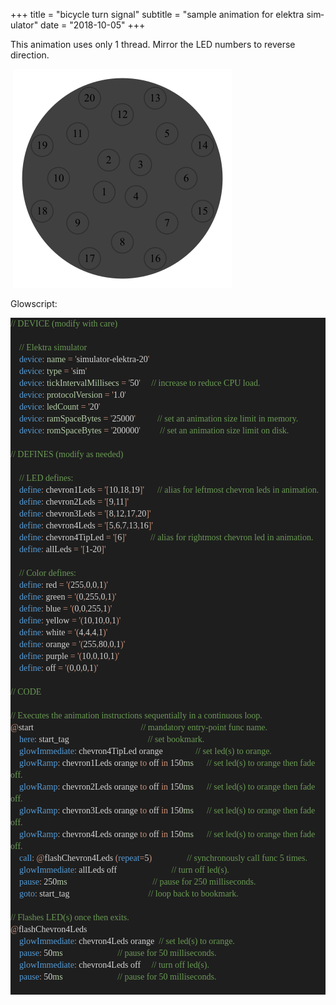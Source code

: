 +++
title = "bicycle turn signal"
subtitle = "sample animation for elektra simulator"
date = "2018-10-05"
+++

This animation uses only 1 thread. Mirror the LED numbers to reverse direction.

&nbsp;![Loading animation...](/img/bicycle_turn_signal_350.gif)

Glowscript:
<html>

<head>
<meta http-equiv=Content-Type content="text/html; charset=utf-8">
<meta name=Generator content="Microsoft Word 14 (filtered)">
<style>
<!--
 /* Font Definitions */
 @font-face
	{font-family:Calibri;
	panose-1:2 15 5 2 2 2 4 3 2 4;}
@font-face
	{font-family:Consolas;
	panose-1:2 11 6 9 2 2 4 3 2 4;}
 /* Style Definitions */
 p.MsoNormal, li.MsoNormal, div.MsoNormal
	{margin:0in;
	margin-bottom:.0001pt;
	font-size:11.0pt;
	font-family:"Calibri","sans-serif";}
.MsoChpDefault
	{font-family:"Calibri","sans-serif";}
@page WordSection1
	{size:8.5in 11.0in;
	margin:1.0in 1.0in 1.0in 1.0in;}
div.WordSection1
	{page:WordSection1;}
-->
</style>

</head>

<body lang=EN-US>

<div class=WordSection1>

<p class=MsoNormal style='line-height:14.25pt;background:#1E1E1E'><span
style='font-size:10.5pt;font-family:Consolas;color:#6A9955'>// DEVICE (modify
with care)</span></p>

<p class=MsoNormal style='line-height:14.25pt;background:#1E1E1E'><span
style='font-size:10.5pt;font-family:Consolas;color:#D4D4D4'>&nbsp;</span></p>

<p class=MsoNormal style='line-height:14.25pt;background:#1E1E1E'><span
style='font-size:10.5pt;font-family:Consolas;color:#D4D4D4'>    </span><span
style='font-size:10.5pt;font-family:Consolas;color:#6A9955'>// Elektra
simulator</span></p>

<p class=MsoNormal style='line-height:14.25pt;background:#1E1E1E'><span
style='font-size:10.5pt;font-family:Consolas;color:#D4D4D4'>    </span><span
style='font-size:10.5pt;font-family:Consolas;color:#569CD6'>device</span><span
style='font-size:10.5pt;font-family:Consolas;color:#CE9178'>:</span><span
style='font-size:10.5pt;font-family:Consolas;color:#D4D4D4'> </span><span
style='font-size:10.5pt;font-family:Consolas;color:#B5CEA8'>name</span><span
style='font-size:10.5pt;font-family:Consolas;color:#D4D4D4'> </span><span
style='font-size:10.5pt;font-family:Consolas;color:#CE9178'>=</span><span
style='font-size:10.5pt;font-family:Consolas;color:#D4D4D4'> </span><span
style='font-size:10.5pt;font-family:Consolas;color:#CE9178'>'</span><span
style='font-size:10.5pt;font-family:Consolas;color:#D4D4D4'>simulator-elektra-20</span><span
style='font-size:10.5pt;font-family:Consolas;color:#CE9178'>'</span></p>

<p class=MsoNormal style='line-height:14.25pt;background:#1E1E1E'><span
style='font-size:10.5pt;font-family:Consolas;color:#D4D4D4'>    </span><span
style='font-size:10.5pt;font-family:Consolas;color:#569CD6'>device</span><span
style='font-size:10.5pt;font-family:Consolas;color:#CE9178'>:</span><span
style='font-size:10.5pt;font-family:Consolas;color:#D4D4D4'> </span><span
style='font-size:10.5pt;font-family:Consolas;color:#B5CEA8'>type</span><span
style='font-size:10.5pt;font-family:Consolas;color:#D4D4D4'> </span><span
style='font-size:10.5pt;font-family:Consolas;color:#CE9178'>=</span><span
style='font-size:10.5pt;font-family:Consolas;color:#D4D4D4'> </span><span
style='font-size:10.5pt;font-family:Consolas;color:#CE9178'>'</span><span
style='font-size:10.5pt;font-family:Consolas;color:#D4D4D4'>sim</span><span
style='font-size:10.5pt;font-family:Consolas;color:#CE9178'>'</span></p>

<p class=MsoNormal style='line-height:14.25pt;background:#1E1E1E'><span
style='font-size:10.5pt;font-family:Consolas;color:#D4D4D4'>    </span><span
style='font-size:10.5pt;font-family:Consolas;color:#569CD6'>device</span><span
style='font-size:10.5pt;font-family:Consolas;color:#CE9178'>:</span><span
style='font-size:10.5pt;font-family:Consolas;color:#D4D4D4'> </span><span
style='font-size:10.5pt;font-family:Consolas;color:#B5CEA8'>tickIntervalMillisecs</span><span
style='font-size:10.5pt;font-family:Consolas;color:#D4D4D4'> </span><span
style='font-size:10.5pt;font-family:Consolas;color:#CE9178'>=</span><span
style='font-size:10.5pt;font-family:Consolas;color:#D4D4D4'> </span><span
style='font-size:10.5pt;font-family:Consolas;color:#CE9178'>'</span><span
style='font-size:10.5pt;font-family:Consolas;color:#D4D4D4'>50</span><span
style='font-size:10.5pt;font-family:Consolas;color:#CE9178'>'</span><span
style='font-size:10.5pt;font-family:Consolas;color:#D4D4D4'>     </span><span
style='font-size:10.5pt;font-family:Consolas;color:#6A9955'>// increase to
reduce CPU load.</span></p>

<p class=MsoNormal style='line-height:14.25pt;background:#1E1E1E'><span
style='font-size:10.5pt;font-family:Consolas;color:#D4D4D4'>    </span><span
style='font-size:10.5pt;font-family:Consolas;color:#569CD6'>device</span><span
style='font-size:10.5pt;font-family:Consolas;color:#CE9178'>:</span><span
style='font-size:10.5pt;font-family:Consolas;color:#D4D4D4'> </span><span
style='font-size:10.5pt;font-family:Consolas;color:#B5CEA8'>protocolVersion</span><span
style='font-size:10.5pt;font-family:Consolas;color:#D4D4D4'> </span><span
style='font-size:10.5pt;font-family:Consolas;color:#CE9178'>=</span><span
style='font-size:10.5pt;font-family:Consolas;color:#D4D4D4'> </span><span
style='font-size:10.5pt;font-family:Consolas;color:#CE9178'>'</span><span
style='font-size:10.5pt;font-family:Consolas;color:#D4D4D4'>1.0</span><span
style='font-size:10.5pt;font-family:Consolas;color:#CE9178'>'</span></p>

<p class=MsoNormal style='line-height:14.25pt;background:#1E1E1E'><span
style='font-size:10.5pt;font-family:Consolas;color:#D4D4D4'>    </span><span
style='font-size:10.5pt;font-family:Consolas;color:#569CD6'>device</span><span
style='font-size:10.5pt;font-family:Consolas;color:#CE9178'>:</span><span
style='font-size:10.5pt;font-family:Consolas;color:#D4D4D4'> </span><span
style='font-size:10.5pt;font-family:Consolas;color:#B5CEA8'>ledCount</span><span
style='font-size:10.5pt;font-family:Consolas;color:#D4D4D4'> </span><span
style='font-size:10.5pt;font-family:Consolas;color:#CE9178'>=</span><span
style='font-size:10.5pt;font-family:Consolas;color:#D4D4D4'> </span><span
style='font-size:10.5pt;font-family:Consolas;color:#CE9178'>'</span><span
style='font-size:10.5pt;font-family:Consolas;color:#D4D4D4'>20</span><span
style='font-size:10.5pt;font-family:Consolas;color:#CE9178'>'</span></p>

<p class=MsoNormal style='line-height:14.25pt;background:#1E1E1E'><span
style='font-size:10.5pt;font-family:Consolas;color:#D4D4D4'>    </span><span
style='font-size:10.5pt;font-family:Consolas;color:#569CD6'>device</span><span
style='font-size:10.5pt;font-family:Consolas;color:#CE9178'>:</span><span
style='font-size:10.5pt;font-family:Consolas;color:#D4D4D4'> </span><span
style='font-size:10.5pt;font-family:Consolas;color:#B5CEA8'>ramSpaceBytes</span><span
style='font-size:10.5pt;font-family:Consolas;color:#D4D4D4'> </span><span
style='font-size:10.5pt;font-family:Consolas;color:#CE9178'>=</span><span
style='font-size:10.5pt;font-family:Consolas;color:#D4D4D4'> </span><span
style='font-size:10.5pt;font-family:Consolas;color:#CE9178'>'</span><span
style='font-size:10.5pt;font-family:Consolas;color:#D4D4D4'>25000</span><span
style='font-size:10.5pt;font-family:Consolas;color:#CE9178'>'</span><span
style='font-size:10.5pt;font-family:Consolas;color:#D4D4D4'>          </span><span
style='font-size:10.5pt;font-family:Consolas;color:#6A9955'>// set an animation
size limit in memory.</span></p>

<p class=MsoNormal style='line-height:14.25pt;background:#1E1E1E'><span
style='font-size:10.5pt;font-family:Consolas;color:#D4D4D4'>    </span><span
style='font-size:10.5pt;font-family:Consolas;color:#569CD6'>device</span><span
style='font-size:10.5pt;font-family:Consolas;color:#CE9178'>:</span><span
style='font-size:10.5pt;font-family:Consolas;color:#D4D4D4'> </span><span
style='font-size:10.5pt;font-family:Consolas;color:#B5CEA8'>romSpaceBytes</span><span
style='font-size:10.5pt;font-family:Consolas;color:#D4D4D4'> </span><span
style='font-size:10.5pt;font-family:Consolas;color:#CE9178'>=</span><span
style='font-size:10.5pt;font-family:Consolas;color:#D4D4D4'> </span><span
style='font-size:10.5pt;font-family:Consolas;color:#CE9178'>'</span><span
style='font-size:10.5pt;font-family:Consolas;color:#D4D4D4'>200000</span><span
style='font-size:10.5pt;font-family:Consolas;color:#CE9178'>'</span><span
style='font-size:10.5pt;font-family:Consolas;color:#D4D4D4'>         </span><span
style='font-size:10.5pt;font-family:Consolas;color:#6A9955'>// set an animation
size limit on disk.</span></p>

<p class=MsoNormal style='line-height:14.25pt;background:#1E1E1E'><span
style='font-size:10.5pt;font-family:Consolas;color:#D4D4D4'>&nbsp;</span></p>

<p class=MsoNormal style='line-height:14.25pt;background:#1E1E1E'><span
style='font-size:10.5pt;font-family:Consolas;color:#6A9955'>// DEFINES (modify
as needed)</span></p>

<p class=MsoNormal style='line-height:14.25pt;background:#1E1E1E'><span
style='font-size:10.5pt;font-family:Consolas;color:#D4D4D4'>&nbsp;</span></p>

<p class=MsoNormal style='line-height:14.25pt;background:#1E1E1E'><span
style='font-size:10.5pt;font-family:Consolas;color:#D4D4D4'>&nbsp;&nbsp;&nbsp;&nbsp;</span><span
style='font-size:10.5pt;font-family:Consolas;color:#6A9955'>// LED defines:</span></p>

<p class=MsoNormal style='line-height:14.25pt;background:#1E1E1E'><span
style='font-size:10.5pt;font-family:Consolas;color:#D4D4D4'>&nbsp;&nbsp;&nbsp;&nbsp;</span><span
style='font-size:10.5pt;font-family:Consolas;color:#569CD6'>define</span><span
style='font-size:10.5pt;font-family:Consolas;color:#CE9178'>:</span><span
style='font-size:10.5pt;font-family:Consolas;color:#D4D4D4'> chevron1Leds </span><span
style='font-size:10.5pt;font-family:Consolas;color:#CE9178'>=</span><span
style='font-size:10.5pt;font-family:Consolas;color:#D4D4D4'> </span><span
style='font-size:10.5pt;font-family:Consolas;color:#CE9178'>'[</span><span
style='font-size:10.5pt;font-family:Consolas;color:#D4D4D4'>10</span><span
style='font-size:10.5pt;font-family:Consolas;color:#CE9178'>,</span><span
style='font-size:10.5pt;font-family:Consolas;color:#D4D4D4'>18</span><span
style='font-size:10.5pt;font-family:Consolas;color:#CE9178'>,</span><span
style='font-size:10.5pt;font-family:Consolas;color:#D4D4D4'>19</span><span
style='font-size:10.5pt;font-family:Consolas;color:#CE9178'>]'</span><span
style='font-size:10.5pt;font-family:Consolas;color:#D4D4D4'>      </span><span
style='font-size:10.5pt;font-family:Consolas;color:#6A9955'>// alias for
leftmost chevron leds in animation.</span></p>

<p class=MsoNormal style='line-height:14.25pt;background:#1E1E1E'><span
style='font-size:10.5pt;font-family:Consolas;color:#D4D4D4'>&nbsp;&nbsp;&nbsp;&nbsp;</span><span
style='font-size:10.5pt;font-family:Consolas;color:#569CD6'>define</span><span
style='font-size:10.5pt;font-family:Consolas;color:#CE9178'>:</span><span
style='font-size:10.5pt;font-family:Consolas;color:#D4D4D4'> chevron2Leds </span><span
style='font-size:10.5pt;font-family:Consolas;color:#CE9178'>=</span><span
style='font-size:10.5pt;font-family:Consolas;color:#D4D4D4'> </span><span
style='font-size:10.5pt;font-family:Consolas;color:#CE9178'>'[</span><span
style='font-size:10.5pt;font-family:Consolas;color:#D4D4D4'>9</span><span
style='font-size:10.5pt;font-family:Consolas;color:#CE9178'>,</span><span
style='font-size:10.5pt;font-family:Consolas;color:#D4D4D4'>11</span><span
style='font-size:10.5pt;font-family:Consolas;color:#CE9178'>]'</span></p>

<p class=MsoNormal style='line-height:14.25pt;background:#1E1E1E'><span
style='font-size:10.5pt;font-family:Consolas;color:#D4D4D4'>&nbsp;&nbsp;&nbsp;&nbsp;</span><span
style='font-size:10.5pt;font-family:Consolas;color:#569CD6'>define</span><span
style='font-size:10.5pt;font-family:Consolas;color:#CE9178'>:</span><span
style='font-size:10.5pt;font-family:Consolas;color:#D4D4D4'> chevron3Leds </span><span
style='font-size:10.5pt;font-family:Consolas;color:#CE9178'>=</span><span
style='font-size:10.5pt;font-family:Consolas;color:#D4D4D4'> </span><span
style='font-size:10.5pt;font-family:Consolas;color:#CE9178'>'[</span><span
style='font-size:10.5pt;font-family:Consolas;color:#D4D4D4'>8</span><span
style='font-size:10.5pt;font-family:Consolas;color:#CE9178'>,</span><span
style='font-size:10.5pt;font-family:Consolas;color:#D4D4D4'>12</span><span
style='font-size:10.5pt;font-family:Consolas;color:#CE9178'>,</span><span
style='font-size:10.5pt;font-family:Consolas;color:#D4D4D4'>17</span><span
style='font-size:10.5pt;font-family:Consolas;color:#CE9178'>,</span><span
style='font-size:10.5pt;font-family:Consolas;color:#D4D4D4'>20</span><span
style='font-size:10.5pt;font-family:Consolas;color:#CE9178'>]'</span></p>

<p class=MsoNormal style='line-height:14.25pt;background:#1E1E1E'><span
style='font-size:10.5pt;font-family:Consolas;color:#D4D4D4'>&nbsp;&nbsp;&nbsp;&nbsp;</span><span
style='font-size:10.5pt;font-family:Consolas;color:#569CD6'>define</span><span
style='font-size:10.5pt;font-family:Consolas;color:#CE9178'>:</span><span
style='font-size:10.5pt;font-family:Consolas;color:#D4D4D4'> chevron4Leds </span><span
style='font-size:10.5pt;font-family:Consolas;color:#CE9178'>=</span><span
style='font-size:10.5pt;font-family:Consolas;color:#D4D4D4'> </span><span
style='font-size:10.5pt;font-family:Consolas;color:#CE9178'>'[</span><span
style='font-size:10.5pt;font-family:Consolas;color:#D4D4D4'>5</span><span
style='font-size:10.5pt;font-family:Consolas;color:#CE9178'>,</span><span
style='font-size:10.5pt;font-family:Consolas;color:#D4D4D4'>6</span><span
style='font-size:10.5pt;font-family:Consolas;color:#CE9178'>,</span><span
style='font-size:10.5pt;font-family:Consolas;color:#D4D4D4'>7</span><span
style='font-size:10.5pt;font-family:Consolas;color:#CE9178'>,</span><span
style='font-size:10.5pt;font-family:Consolas;color:#D4D4D4'>13</span><span
style='font-size:10.5pt;font-family:Consolas;color:#CE9178'>,</span><span
style='font-size:10.5pt;font-family:Consolas;color:#D4D4D4'>16</span><span
style='font-size:10.5pt;font-family:Consolas;color:#CE9178'>]'</span></p>

<p class=MsoNormal style='line-height:14.25pt;background:#1E1E1E'><span
style='font-size:10.5pt;font-family:Consolas;color:#D4D4D4'>&nbsp;&nbsp;&nbsp;&nbsp;</span><span
style='font-size:10.5pt;font-family:Consolas;color:#569CD6'>define</span><span
style='font-size:10.5pt;font-family:Consolas;color:#CE9178'>:</span><span
style='font-size:10.5pt;font-family:Consolas;color:#D4D4D4'> chevron4TipLed </span><span
style='font-size:10.5pt;font-family:Consolas;color:#CE9178'>=</span><span
style='font-size:10.5pt;font-family:Consolas;color:#D4D4D4'> </span><span
style='font-size:10.5pt;font-family:Consolas;color:#CE9178'>'[</span><span
style='font-size:10.5pt;font-family:Consolas;color:#D4D4D4'>6</span><span
style='font-size:10.5pt;font-family:Consolas;color:#CE9178'>]'</span><span
style='font-size:10.5pt;font-family:Consolas;color:#D4D4D4'>           </span><span
style='font-size:10.5pt;font-family:Consolas;color:#6A9955'>// alias for
rightmost chevron led in animation.</span></p>

<p class=MsoNormal style='line-height:14.25pt;background:#1E1E1E'><span
style='font-size:10.5pt;font-family:Consolas;color:#D4D4D4'>&nbsp;&nbsp;&nbsp;&nbsp;</span><span
style='font-size:10.5pt;font-family:Consolas;color:#569CD6'>define</span><span
style='font-size:10.5pt;font-family:Consolas;color:#CE9178'>:</span><span
style='font-size:10.5pt;font-family:Consolas;color:#D4D4D4'> allLeds </span><span
style='font-size:10.5pt;font-family:Consolas;color:#CE9178'>=</span><span
style='font-size:10.5pt;font-family:Consolas;color:#D4D4D4'> </span><span
style='font-size:10.5pt;font-family:Consolas;color:#CE9178'>'[</span><span
style='font-size:10.5pt;font-family:Consolas;color:#D4D4D4'>1-20</span><span
style='font-size:10.5pt;font-family:Consolas;color:#CE9178'>]'</span></p>

<p class=MsoNormal style='line-height:14.25pt;background:#1E1E1E'><span
style='font-size:10.5pt;font-family:Consolas;color:#D4D4D4'>&nbsp;</span></p>

<p class=MsoNormal style='line-height:14.25pt;background:#1E1E1E'><span
style='font-size:10.5pt;font-family:Consolas;color:#D4D4D4'>&nbsp;&nbsp;&nbsp;&nbsp;</span><span
style='font-size:10.5pt;font-family:Consolas;color:#6A9955'>// Color defines:</span></p>

<p class=MsoNormal style='line-height:14.25pt;background:#1E1E1E'><span
style='font-size:10.5pt;font-family:Consolas;color:#D4D4D4'>    </span><span
style='font-size:10.5pt;font-family:Consolas;color:#569CD6'>define</span><span
style='font-size:10.5pt;font-family:Consolas;color:#CE9178'>:</span><span
style='font-size:10.5pt;font-family:Consolas;color:#D4D4D4'> red </span><span
style='font-size:10.5pt;font-family:Consolas;color:#CE9178'>=</span><span
style='font-size:10.5pt;font-family:Consolas;color:#D4D4D4'> </span><span
style='font-size:10.5pt;font-family:Consolas;color:#CE9178'>'(</span><span
style='font-size:10.5pt;font-family:Consolas;color:#D4D4D4'>255</span><span
style='font-size:10.5pt;font-family:Consolas;color:#CE9178'>,</span><span
style='font-size:10.5pt;font-family:Consolas;color:#D4D4D4'>0</span><span
style='font-size:10.5pt;font-family:Consolas;color:#CE9178'>,</span><span
style='font-size:10.5pt;font-family:Consolas;color:#D4D4D4'>0</span><span
style='font-size:10.5pt;font-family:Consolas;color:#CE9178'>,</span><span
style='font-size:10.5pt;font-family:Consolas;color:#D4D4D4'>1</span><span
style='font-size:10.5pt;font-family:Consolas;color:#CE9178'>)'</span></p>

<p class=MsoNormal style='line-height:14.25pt;background:#1E1E1E'><span
style='font-size:10.5pt;font-family:Consolas;color:#D4D4D4'>    </span><span
style='font-size:10.5pt;font-family:Consolas;color:#569CD6'>define</span><span
style='font-size:10.5pt;font-family:Consolas;color:#CE9178'>:</span><span
style='font-size:10.5pt;font-family:Consolas;color:#D4D4D4'> green </span><span
style='font-size:10.5pt;font-family:Consolas;color:#CE9178'>=</span><span
style='font-size:10.5pt;font-family:Consolas;color:#D4D4D4'> </span><span
style='font-size:10.5pt;font-family:Consolas;color:#CE9178'>'(</span><span
style='font-size:10.5pt;font-family:Consolas;color:#D4D4D4'>0</span><span
style='font-size:10.5pt;font-family:Consolas;color:#CE9178'>,</span><span
style='font-size:10.5pt;font-family:Consolas;color:#D4D4D4'>255</span><span
style='font-size:10.5pt;font-family:Consolas;color:#CE9178'>,</span><span
style='font-size:10.5pt;font-family:Consolas;color:#D4D4D4'>0</span><span
style='font-size:10.5pt;font-family:Consolas;color:#CE9178'>,</span><span
style='font-size:10.5pt;font-family:Consolas;color:#D4D4D4'>1</span><span
style='font-size:10.5pt;font-family:Consolas;color:#CE9178'>)'</span></p>

<p class=MsoNormal style='line-height:14.25pt;background:#1E1E1E'><span
style='font-size:10.5pt;font-family:Consolas;color:#D4D4D4'>    </span><span
style='font-size:10.5pt;font-family:Consolas;color:#569CD6'>define</span><span
style='font-size:10.5pt;font-family:Consolas;color:#CE9178'>:</span><span
style='font-size:10.5pt;font-family:Consolas;color:#D4D4D4'> blue </span><span
style='font-size:10.5pt;font-family:Consolas;color:#CE9178'>=</span><span
style='font-size:10.5pt;font-family:Consolas;color:#D4D4D4'> </span><span
style='font-size:10.5pt;font-family:Consolas;color:#CE9178'>'(</span><span
style='font-size:10.5pt;font-family:Consolas;color:#D4D4D4'>0</span><span
style='font-size:10.5pt;font-family:Consolas;color:#CE9178'>,</span><span
style='font-size:10.5pt;font-family:Consolas;color:#D4D4D4'>0</span><span
style='font-size:10.5pt;font-family:Consolas;color:#CE9178'>,</span><span
style='font-size:10.5pt;font-family:Consolas;color:#D4D4D4'>255</span><span
style='font-size:10.5pt;font-family:Consolas;color:#CE9178'>,</span><span
style='font-size:10.5pt;font-family:Consolas;color:#D4D4D4'>1</span><span
style='font-size:10.5pt;font-family:Consolas;color:#CE9178'>)'</span></p>

<p class=MsoNormal style='line-height:14.25pt;background:#1E1E1E'><span
style='font-size:10.5pt;font-family:Consolas;color:#D4D4D4'>&nbsp;&nbsp;&nbsp;&nbsp;</span><span
style='font-size:10.5pt;font-family:Consolas;color:#569CD6'>define</span><span
style='font-size:10.5pt;font-family:Consolas;color:#CE9178'>:</span><span
style='font-size:10.5pt;font-family:Consolas;color:#D4D4D4'> yellow </span><span
style='font-size:10.5pt;font-family:Consolas;color:#CE9178'>=</span><span
style='font-size:10.5pt;font-family:Consolas;color:#D4D4D4'> </span><span
style='font-size:10.5pt;font-family:Consolas;color:#CE9178'>'(</span><span
style='font-size:10.5pt;font-family:Consolas;color:#D4D4D4'>10</span><span
style='font-size:10.5pt;font-family:Consolas;color:#CE9178'>,</span><span
style='font-size:10.5pt;font-family:Consolas;color:#D4D4D4'>10</span><span
style='font-size:10.5pt;font-family:Consolas;color:#CE9178'>,</span><span
style='font-size:10.5pt;font-family:Consolas;color:#D4D4D4'>0</span><span
style='font-size:10.5pt;font-family:Consolas;color:#CE9178'>,</span><span
style='font-size:10.5pt;font-family:Consolas;color:#D4D4D4'>1</span><span
style='font-size:10.5pt;font-family:Consolas;color:#CE9178'>)'</span></p>

<p class=MsoNormal style='line-height:14.25pt;background:#1E1E1E'><span
style='font-size:10.5pt;font-family:Consolas;color:#D4D4D4'>&nbsp;&nbsp;&nbsp;&nbsp;</span><span
style='font-size:10.5pt;font-family:Consolas;color:#569CD6'>define</span><span
style='font-size:10.5pt;font-family:Consolas;color:#CE9178'>:</span><span
style='font-size:10.5pt;font-family:Consolas;color:#D4D4D4'> white </span><span
style='font-size:10.5pt;font-family:Consolas;color:#CE9178'>=</span><span
style='font-size:10.5pt;font-family:Consolas;color:#D4D4D4'> </span><span
style='font-size:10.5pt;font-family:Consolas;color:#CE9178'>'(</span><span
style='font-size:10.5pt;font-family:Consolas;color:#D4D4D4'>4</span><span
style='font-size:10.5pt;font-family:Consolas;color:#CE9178'>,</span><span
style='font-size:10.5pt;font-family:Consolas;color:#D4D4D4'>4</span><span
style='font-size:10.5pt;font-family:Consolas;color:#CE9178'>,</span><span
style='font-size:10.5pt;font-family:Consolas;color:#D4D4D4'>4</span><span
style='font-size:10.5pt;font-family:Consolas;color:#CE9178'>,</span><span
style='font-size:10.5pt;font-family:Consolas;color:#D4D4D4'>1</span><span
style='font-size:10.5pt;font-family:Consolas;color:#CE9178'>)'</span></p>

<p class=MsoNormal style='line-height:14.25pt;background:#1E1E1E'><span
style='font-size:10.5pt;font-family:Consolas;color:#D4D4D4'>&nbsp;&nbsp;&nbsp;&nbsp;</span><span
style='font-size:10.5pt;font-family:Consolas;color:#569CD6'>define</span><span
style='font-size:10.5pt;font-family:Consolas;color:#CE9178'>:</span><span
style='font-size:10.5pt;font-family:Consolas;color:#D4D4D4'> orange </span><span
style='font-size:10.5pt;font-family:Consolas;color:#CE9178'>=</span><span
style='font-size:10.5pt;font-family:Consolas;color:#D4D4D4'> </span><span
style='font-size:10.5pt;font-family:Consolas;color:#CE9178'>'(</span><span
style='font-size:10.5pt;font-family:Consolas;color:#D4D4D4'>255</span><span
style='font-size:10.5pt;font-family:Consolas;color:#CE9178'>,</span><span
style='font-size:10.5pt;font-family:Consolas;color:#D4D4D4'>80</span><span
style='font-size:10.5pt;font-family:Consolas;color:#CE9178'>,</span><span
style='font-size:10.5pt;font-family:Consolas;color:#D4D4D4'>0</span><span
style='font-size:10.5pt;font-family:Consolas;color:#CE9178'>,</span><span
style='font-size:10.5pt;font-family:Consolas;color:#D4D4D4'>1</span><span
style='font-size:10.5pt;font-family:Consolas;color:#CE9178'>)'</span></p>

<p class=MsoNormal style='line-height:14.25pt;background:#1E1E1E'><span
style='font-size:10.5pt;font-family:Consolas;color:#D4D4D4'>&nbsp;&nbsp;&nbsp;&nbsp;</span><span
style='font-size:10.5pt;font-family:Consolas;color:#569CD6'>define</span><span
style='font-size:10.5pt;font-family:Consolas;color:#CE9178'>:</span><span
style='font-size:10.5pt;font-family:Consolas;color:#D4D4D4'> purple </span><span
style='font-size:10.5pt;font-family:Consolas;color:#CE9178'>=</span><span
style='font-size:10.5pt;font-family:Consolas;color:#D4D4D4'> </span><span
style='font-size:10.5pt;font-family:Consolas;color:#CE9178'>'(</span><span
style='font-size:10.5pt;font-family:Consolas;color:#D4D4D4'>10</span><span
style='font-size:10.5pt;font-family:Consolas;color:#CE9178'>,</span><span
style='font-size:10.5pt;font-family:Consolas;color:#D4D4D4'>0</span><span
style='font-size:10.5pt;font-family:Consolas;color:#CE9178'>,</span><span
style='font-size:10.5pt;font-family:Consolas;color:#D4D4D4'>10</span><span
style='font-size:10.5pt;font-family:Consolas;color:#CE9178'>,</span><span
style='font-size:10.5pt;font-family:Consolas;color:#D4D4D4'>1</span><span
style='font-size:10.5pt;font-family:Consolas;color:#CE9178'>)'</span></p>

<p class=MsoNormal style='line-height:14.25pt;background:#1E1E1E'><span
style='font-size:10.5pt;font-family:Consolas;color:#D4D4D4'>&nbsp;&nbsp;&nbsp;&nbsp;</span><span
style='font-size:10.5pt;font-family:Consolas;color:#569CD6'>define</span><span
style='font-size:10.5pt;font-family:Consolas;color:#CE9178'>:</span><span
style='font-size:10.5pt;font-family:Consolas;color:#D4D4D4'> off </span><span
style='font-size:10.5pt;font-family:Consolas;color:#CE9178'>=</span><span
style='font-size:10.5pt;font-family:Consolas;color:#D4D4D4'> </span><span
style='font-size:10.5pt;font-family:Consolas;color:#CE9178'>'(</span><span
style='font-size:10.5pt;font-family:Consolas;color:#D4D4D4'>0</span><span
style='font-size:10.5pt;font-family:Consolas;color:#CE9178'>,</span><span
style='font-size:10.5pt;font-family:Consolas;color:#D4D4D4'>0</span><span
style='font-size:10.5pt;font-family:Consolas;color:#CE9178'>,</span><span
style='font-size:10.5pt;font-family:Consolas;color:#D4D4D4'>0</span><span
style='font-size:10.5pt;font-family:Consolas;color:#CE9178'>,</span><span
style='font-size:10.5pt;font-family:Consolas;color:#D4D4D4'>1</span><span
style='font-size:10.5pt;font-family:Consolas;color:#CE9178'>)'</span></p>

<p class=MsoNormal style='line-height:14.25pt;background:#1E1E1E'><span
style='font-size:10.5pt;font-family:Consolas;color:#D4D4D4'>&nbsp;</span></p>

<p class=MsoNormal style='line-height:14.25pt;background:#1E1E1E'><span
style='font-size:10.5pt;font-family:Consolas;color:#6A9955'>// CODE</span></p>

<p class=MsoNormal style='line-height:14.25pt;background:#1E1E1E'><span
style='font-size:10.5pt;font-family:Consolas;color:#D4D4D4'>&nbsp;</span></p>

<p class=MsoNormal style='line-height:14.25pt;background:#1E1E1E'><span
style='font-size:10.5pt;font-family:Consolas;color:#6A9955'>// Executes the
animation instructions sequentially in a continuous loop.</span></p>

<p class=MsoNormal style='line-height:14.25pt;background:#1E1E1E'><span
style='font-size:10.5pt;font-family:Consolas;color:#CE9178'>@</span><span
style='font-size:10.5pt;font-family:Consolas;color:#D4D4D4'>start&nbsp;&nbsp;&nbsp;&nbsp;&nbsp;&nbsp;&nbsp;&nbsp;&nbsp;&nbsp;&nbsp;&nbsp;&nbsp;&nbsp;&nbsp;&nbsp;&nbsp;&nbsp;&nbsp;&nbsp;&nbsp;&nbsp;&nbsp;&nbsp;&nbsp;&nbsp;&nbsp;&nbsp;&nbsp;&nbsp;&nbsp;&nbsp;&nbsp;&nbsp;&nbsp;&nbsp;&nbsp;&nbsp;&nbsp;&nbsp;&nbsp;&nbsp;&nbsp;&nbsp;&nbsp;&nbsp;  
</span><span style='font-size:10.5pt;font-family:Consolas;color:#6A9955'>//
mandatory entry-point func name.</span></p>

<p class=MsoNormal style='line-height:14.25pt;background:#1E1E1E'><span
style='font-size:10.5pt;font-family:Consolas;color:#D4D4D4'>&nbsp;&nbsp;&nbsp;&nbsp;</span><span
style='font-size:10.5pt;font-family:Consolas;color:#569CD6'>here</span><span
style='font-size:10.5pt;font-family:Consolas;color:#CE9178'>:</span><span
style='font-size:10.5pt;font-family:Consolas;color:#D4D4D4'>
start_tag                                    </span><span style='font-size:
10.5pt;font-family:Consolas;color:#6A9955'>// set bookmark.</span></p>

<p class=MsoNormal style='line-height:14.25pt;background:#1E1E1E'><span
style='font-size:10.5pt;font-family:Consolas;color:#D4D4D4'>&nbsp;&nbsp;&nbsp;&nbsp;</span><span
style='font-size:10.5pt;font-family:Consolas;color:#569CD6'>glowImmediate</span><span
style='font-size:10.5pt;font-family:Consolas;color:#CE9178'>:</span><span
style='font-size:10.5pt;font-family:Consolas;color:#D4D4D4'> chevron4TipLed
orange               </span><span style='font-size:10.5pt;font-family:Consolas;
color:#6A9955'>// set led(s) to orange.</span></p>

<p class=MsoNormal style='line-height:14.25pt;background:#1E1E1E'><span
style='font-size:10.5pt;font-family:Consolas;color:#D4D4D4'>&nbsp;&nbsp;&nbsp;&nbsp;</span><span
style='font-size:10.5pt;font-family:Consolas;color:#569CD6'>glowRamp</span><span
style='font-size:10.5pt;font-family:Consolas;color:#CE9178'>:</span><span
style='font-size:10.5pt;font-family:Consolas;color:#D4D4D4'> chevron1Leds
orange </span><span style='font-size:10.5pt;font-family:Consolas;color:#CE9178'>to</span><span
style='font-size:10.5pt;font-family:Consolas;color:#D4D4D4'> off </span><span
style='font-size:10.5pt;font-family:Consolas;color:#CE9178'>in</span><span
style='font-size:10.5pt;font-family:Consolas;color:#D4D4D4'> 150</span><span
style='font-size:10.5pt;font-family:Consolas;color:#B5CEA8'>ms</span><span
style='font-size:10.5pt;font-family:Consolas;color:#D4D4D4'>      </span><span
style='font-size:10.5pt;font-family:Consolas;color:#6A9955'>// set led(s) to
orange then fade off.</span></p>

<p class=MsoNormal style='line-height:14.25pt;background:#1E1E1E'><span
style='font-size:10.5pt;font-family:Consolas;color:#D4D4D4'>&nbsp;&nbsp;&nbsp;&nbsp;</span><span
style='font-size:10.5pt;font-family:Consolas;color:#569CD6'>glowRamp</span><span
style='font-size:10.5pt;font-family:Consolas;color:#CE9178'>:</span><span
style='font-size:10.5pt;font-family:Consolas;color:#D4D4D4'> chevron2Leds
orange </span><span style='font-size:10.5pt;font-family:Consolas;color:#CE9178'>to</span><span
style='font-size:10.5pt;font-family:Consolas;color:#D4D4D4'> off </span><span
style='font-size:10.5pt;font-family:Consolas;color:#CE9178'>in</span><span
style='font-size:10.5pt;font-family:Consolas;color:#D4D4D4'> 150</span><span
style='font-size:10.5pt;font-family:Consolas;color:#B5CEA8'>ms</span><span
style='font-size:10.5pt;font-family:Consolas;color:#D4D4D4'>      </span><span
style='font-size:10.5pt;font-family:Consolas;color:#6A9955'>// set led(s) to
orange then fade off.</span></p>

<p class=MsoNormal style='line-height:14.25pt;background:#1E1E1E'><span
style='font-size:10.5pt;font-family:Consolas;color:#D4D4D4'>&nbsp;&nbsp;&nbsp;&nbsp;</span><span
style='font-size:10.5pt;font-family:Consolas;color:#569CD6'>glowRamp</span><span
style='font-size:10.5pt;font-family:Consolas;color:#CE9178'>:</span><span
style='font-size:10.5pt;font-family:Consolas;color:#D4D4D4'> chevron3Leds
orange </span><span style='font-size:10.5pt;font-family:Consolas;color:#CE9178'>to</span><span
style='font-size:10.5pt;font-family:Consolas;color:#D4D4D4'> off </span><span
style='font-size:10.5pt;font-family:Consolas;color:#CE9178'>in</span><span
style='font-size:10.5pt;font-family:Consolas;color:#D4D4D4'> 150</span><span
style='font-size:10.5pt;font-family:Consolas;color:#B5CEA8'>ms</span><span
style='font-size:10.5pt;font-family:Consolas;color:#D4D4D4'>      </span><span
style='font-size:10.5pt;font-family:Consolas;color:#6A9955'>// set led(s) to
orange then fade off.</span></p>

<p class=MsoNormal style='line-height:14.25pt;background:#1E1E1E'><span
style='font-size:10.5pt;font-family:Consolas;color:#D4D4D4'>&nbsp;&nbsp;&nbsp;&nbsp;</span><span
style='font-size:10.5pt;font-family:Consolas;color:#569CD6'>glowRamp</span><span
style='font-size:10.5pt;font-family:Consolas;color:#CE9178'>:</span><span
style='font-size:10.5pt;font-family:Consolas;color:#D4D4D4'> chevron4Leds
orange </span><span style='font-size:10.5pt;font-family:Consolas;color:#CE9178'>to</span><span
style='font-size:10.5pt;font-family:Consolas;color:#D4D4D4'> off </span><span
style='font-size:10.5pt;font-family:Consolas;color:#CE9178'>in</span><span
style='font-size:10.5pt;font-family:Consolas;color:#D4D4D4'> 150</span><span
style='font-size:10.5pt;font-family:Consolas;color:#B5CEA8'>ms</span><span
style='font-size:10.5pt;font-family:Consolas;color:#D4D4D4'>      </span><span
style='font-size:10.5pt;font-family:Consolas;color:#6A9955'>// set led(s) to
orange then fade off.</span></p>

<p class=MsoNormal style='line-height:14.25pt;background:#1E1E1E'><span
style='font-size:10.5pt;font-family:Consolas;color:#D4D4D4'>&nbsp;&nbsp;&nbsp;&nbsp;</span><span
style='font-size:10.5pt;font-family:Consolas;color:#569CD6'>call</span><span
style='font-size:10.5pt;font-family:Consolas;color:#CE9178'>:</span><span
style='font-size:10.5pt;font-family:Consolas;color:#D4D4D4'> </span><span
style='font-size:10.5pt;font-family:Consolas;color:#CE9178'>@</span><span
style='font-size:10.5pt;font-family:Consolas;color:#D4D4D4'>flashChevron4Leds </span><span
style='font-size:10.5pt;font-family:Consolas;color:#CE9178'>(</span><span
style='font-size:10.5pt;font-family:Consolas;color:#569CD6'>repeat</span><span
style='font-size:10.5pt;font-family:Consolas;color:#CE9178'>=</span><span
style='font-size:10.5pt;font-family:Consolas;color:#D4D4D4'>5</span><span
style='font-size:10.5pt;font-family:Consolas;color:#CE9178'>)</span><span
style='font-size:10.5pt;font-family:Consolas;color:#D4D4D4'>                </span><span
style='font-size:10.5pt;font-family:Consolas;color:#6A9955'>// synchronously
call func 5 times.</span></p>

<p class=MsoNormal style='line-height:14.25pt;background:#1E1E1E'><span
style='font-size:10.5pt;font-family:Consolas;color:#D4D4D4'>&nbsp;&nbsp;&nbsp;&nbsp;</span><span
style='font-size:10.5pt;font-family:Consolas;color:#569CD6'>glowImmediate</span><span
style='font-size:10.5pt;font-family:Consolas;color:#CE9178'>:</span><span
style='font-size:10.5pt;font-family:Consolas;color:#D4D4D4'> allLeds
off                         </span><span style='font-size:10.5pt;font-family:
Consolas;color:#6A9955'>// turn off led(s).</span></p>

<p class=MsoNormal style='line-height:14.25pt;background:#1E1E1E'><span
style='font-size:10.5pt;font-family:Consolas;color:#D4D4D4'>&nbsp;&nbsp;&nbsp;&nbsp;</span><span
style='font-size:10.5pt;font-family:Consolas;color:#569CD6'>pause</span><span
style='font-size:10.5pt;font-family:Consolas;color:#CE9178'>:</span><span
style='font-size:10.5pt;font-family:Consolas;color:#D4D4D4'> 250</span><span
style='font-size:10.5pt;font-family:Consolas;color:#B5CEA8'>ms</span><span
style='font-size:10.5pt;font-family:Consolas;color:#D4D4D4'>                                  
    </span><span style='font-size:10.5pt;font-family:Consolas;color:#6A9955'>//
pause for 250 milliseconds.</span></p>

<p class=MsoNormal style='line-height:14.25pt;background:#1E1E1E'><span
style='font-size:10.5pt;font-family:Consolas;color:#D4D4D4'>&nbsp;&nbsp;&nbsp;&nbsp;</span><span
style='font-size:10.5pt;font-family:Consolas;color:#569CD6'>goto</span><span
style='font-size:10.5pt;font-family:Consolas;color:#CE9178'>:</span><span
style='font-size:10.5pt;font-family:Consolas;color:#D4D4D4'>
start_tag                                    </span><span style='font-size:
10.5pt;font-family:Consolas;color:#6A9955'>// loop back to bookmark.</span></p>

<p class=MsoNormal style='line-height:14.25pt;background:#1E1E1E'><span
style='font-size:10.5pt;font-family:Consolas;color:#D4D4D4'>&nbsp;</span></p>

<p class=MsoNormal style='line-height:14.25pt;background:#1E1E1E'><span
style='font-size:10.5pt;font-family:Consolas;color:#6A9955'>// Flashes LED(s)
once then exits.</span></p>

<p class=MsoNormal style='line-height:14.25pt;background:#1E1E1E'><span
style='font-size:10.5pt;font-family:Consolas;color:#CE9178'>@</span><span
style='font-size:10.5pt;font-family:Consolas;color:#D4D4D4'>flashChevron4Leds</span></p>

<p class=MsoNormal style='line-height:14.25pt;background:#1E1E1E'><span
style='font-size:10.5pt;font-family:Consolas;color:#D4D4D4'>&nbsp;&nbsp;&nbsp;&nbsp;</span><span
style='font-size:10.5pt;font-family:Consolas;color:#569CD6'>glowImmediate</span><span
style='font-size:10.5pt;font-family:Consolas;color:#CE9178'>:</span><span
style='font-size:10.5pt;font-family:Consolas;color:#D4D4D4'> chevron4Leds
orange  </span><span style='font-size:10.5pt;font-family:Consolas;color:#6A9955'>//
set led(s) to orange.</span></p>

<p class=MsoNormal style='line-height:14.25pt;background:#1E1E1E'><span
style='font-size:10.5pt;font-family:Consolas;color:#D4D4D4'>&nbsp;&nbsp;&nbsp;&nbsp;</span><span
style='font-size:10.5pt;font-family:Consolas;color:#569CD6'>pause</span><span
style='font-size:10.5pt;font-family:Consolas;color:#CE9178'>:</span><span
style='font-size:10.5pt;font-family:Consolas;color:#D4D4D4'> 50</span><span
style='font-size:10.5pt;font-family:Consolas;color:#B5CEA8'>ms</span><span
style='font-size:10.5pt;font-family:Consolas;color:#D4D4D4'>               &nbsp;&nbsp;       
</span><span style='font-size:10.5pt;font-family:Consolas;color:#6A9955'>//
pause for 50 milliseconds.</span></p>

<p class=MsoNormal style='line-height:14.25pt;background:#1E1E1E'><span
style='font-size:10.5pt;font-family:Consolas;color:#D4D4D4'>&nbsp;&nbsp;&nbsp;&nbsp;</span><span
style='font-size:10.5pt;font-family:Consolas;color:#569CD6'>glowImmediate</span><span
style='font-size:10.5pt;font-family:Consolas;color:#CE9178'>:</span><span
style='font-size:10.5pt;font-family:Consolas;color:#D4D4D4'> chevron4Leds
off     </span><span style='font-size:10.5pt;font-family:Consolas;color:#6A9955'>//
turn off led(s).</span></p>

<p class=MsoNormal style='line-height:14.25pt;background:#1E1E1E'><span
style='font-size:10.5pt;font-family:Consolas;color:#D4D4D4'>&nbsp;&nbsp;&nbsp;&nbsp;</span><span
style='font-size:10.5pt;font-family:Consolas;color:#569CD6'>pause</span><span
style='font-size:10.5pt;font-family:Consolas;color:#CE9178'>:</span><span
style='font-size:10.5pt;font-family:Consolas;color:#D4D4D4'> 50</span><span
style='font-size:10.5pt;font-family:Consolas;color:#B5CEA8'>ms</span><span
style='font-size:10.5pt;font-family:Consolas;color:#D4D4D4'>              
&nbsp;&nbsp;        </span><span style='font-size:10.5pt;font-family:Consolas;
color:#6A9955'>// pause for 50 milliseconds.</span></p>

<p class=MsoNormal style='line-height:14.25pt;background:#1E1E1E'><span
style='font-size:10.5pt;font-family:Consolas;color:#D4D4D4'>&nbsp;</span></p>

<p class=MsoNormal>&nbsp;</p>

</div>

</body>

</html>
